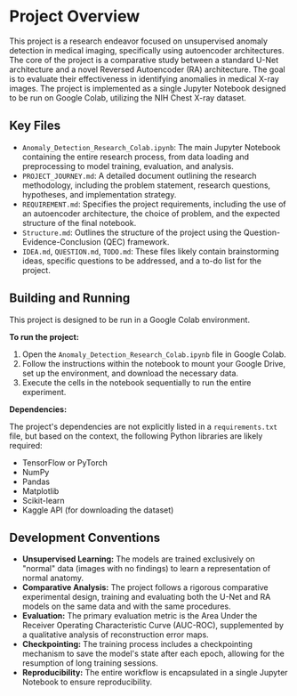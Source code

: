 # Project Overview

This project is a research endeavor focused on unsupervised anomaly detection in medical imaging, specifically using autoencoder architectures. The core of the project is a comparative study between a standard U-Net architecture and a novel Reversed Autoencoder (RA) architecture. The goal is to evaluate their effectiveness in identifying anomalies in medical X-ray images. The project is implemented as a single Jupyter Notebook designed to be run on Google Colab, utilizing the NIH Chest X-ray dataset.

## Key Files

* `Anomaly_Detection_Research_Colab.ipynb`: The main Jupyter Notebook containing the entire research process, from data loading and preprocessing to model training, evaluation, and analysis.
* `PROJECT_JOURNEY.md`: A detailed document outlining the research methodology, including the problem statement, research questions, hypotheses, and implementation strategy.
* `REQUIREMENT.md`: Specifies the project requirements, including the use of an autoencoder architecture, the choice of problem, and the expected structure of the final notebook.
* `Structure.md`: Outlines the structure of the project using the Question-Evidence-Conclusion (QEC) framework.
* `IDEA.md`, `QUESTION.md`, `TODO.md`: These files likely contain brainstorming ideas, specific questions to be addressed, and a to-do list for the project.

## Building and Running

This project is designed to be run in a Google Colab environment.

**To run the project:**

1. Open the `Anomaly_Detection_Research_Colab.ipynb` file in Google Colab.
2. Follow the instructions within the notebook to mount your Google Drive, set up the environment, and download the necessary data.
3. Execute the cells in the notebook sequentially to run the entire experiment.

**Dependencies:**

The project's dependencies are not explicitly listed in a `requirements.txt` file, but based on the context, the following Python libraries are likely required:

* TensorFlow or PyTorch
* NumPy
* Pandas
* Matplotlib
* Scikit-learn
* Kaggle API (for downloading the dataset)

## Development Conventions

* **Unsupervised Learning:** The models are trained exclusively on "normal" data (images with no findings) to learn a representation of normal anatomy.
* **Comparative Analysis:** The project follows a rigorous comparative experimental design, training and evaluating both the U-Net and RA models on the same data and with the same procedures.
* **Evaluation:** The primary evaluation metric is the Area Under the Receiver Operating Characteristic Curve (AUC-ROC), supplemented by a qualitative analysis of reconstruction error maps.
* **Checkpointing:** The training process includes a checkpointing mechanism to save the model's state after each epoch, allowing for the resumption of long training sessions.
* **Reproducibility:** The entire workflow is encapsulated in a single Jupyter Notebook to ensure reproducibility.
